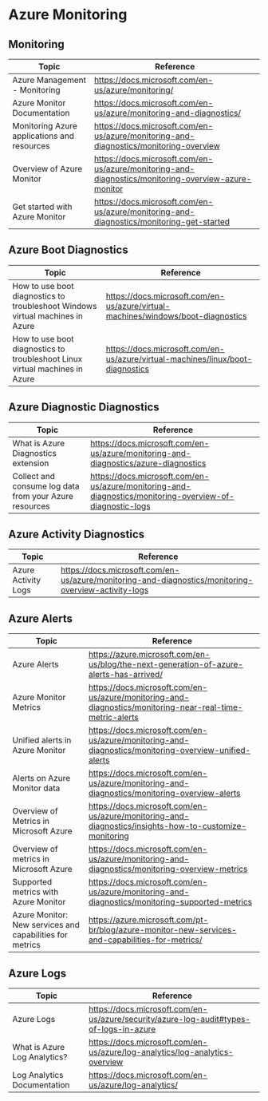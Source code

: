 # Azure Monitoring

## Monitoring

| Topic | Reference |
| --- | --- |
| Azure Management - Monitoring| https://docs.microsoft.com/en-us/azure/monitoring/|
|Azure Monitor Documentation|https://docs.microsoft.com/en-us/azure/monitoring-and-diagnostics/|
|Monitoring Azure applications and resources|https://docs.microsoft.com/en-us/azure/monitoring-and-diagnostics/monitoring-overview|
|Overview of Azure Monitor|https://docs.microsoft.com/en-us/azure/monitoring-and-diagnostics/monitoring-overview-azure-monitor|
|Get started with Azure Monitor|https://docs.microsoft.com/en-us/azure/monitoring-and-diagnostics/monitoring-get-started|

## Azure Boot Diagnostics

| Topic | Reference |
| --- | --- |
| How to use boot diagnostics to troubleshoot Windows virtual machines in Azure| https://docs.microsoft.com/en-us/azure/virtual-machines/windows/boot-diagnostics|
|How to use boot diagnostics to troubleshoot Linux virtual machines in Azure|https://docs.microsoft.com/en-us/azure/virtual-machines/linux/boot-diagnostics|

## Azure Diagnostic Diagnostics

| Topic | Reference |
| --- | --- |
|What is Azure Diagnostics extension|https://docs.microsoft.com/en-us/azure/monitoring-and-diagnostics/azure-diagnostics|
|Collect and consume log data from your Azure resources| https://docs.microsoft.com/en-us/azure/monitoring-and-diagnostics/monitoring-overview-of-diagnostic-logs|

## Azure Activity Diagnostics

| Topic | Reference |
| --- | --- |
|Azure Activity Logs|https://docs.microsoft.com/en-us/azure/monitoring-and-diagnostics/monitoring-overview-activity-logs|

## Azure Alerts

| Topic | Reference |
| --- | --- |
|Azure Alerts|https://azure.microsoft.com/en-us/blog/the-next-generation-of-azure-alerts-has-arrived/|
|Azure Monitor Metrics|https://docs.microsoft.com/en-us/azure/monitoring-and-diagnostics/monitoring-near-real-time-metric-alerts|
|Unified alerts in Azure Monitor|https://docs.microsoft.com/en-us/azure/monitoring-and-diagnostics/monitoring-overview-unified-alerts|
|Alerts on Azure Monitor data|https://docs.microsoft.com/en-us/azure/monitoring-and-diagnostics/monitoring-overview-alerts|
|Overview of Metrics in Microsoft Azure|https://docs.microsoft.com/en-us/azure/monitoring-and-diagnostics/insights-how-to-customize-monitoring|
|Overview of metrics in Microsoft Azure|https://docs.microsoft.com/en-us/azure/monitoring-and-diagnostics/monitoring-overview-metrics|
|Supported metrics with Azure Monitor|https://docs.microsoft.com/en-us/azure/monitoring-and-diagnostics/monitoring-supported-metrics|
|Azure Monitor: New services and capabilities for metrics|https://azure.microsoft.com/pt-br/blog/azure-monitor-new-services-and-capabilities-for-metrics/|

## Azure Logs

| Topic | Reference |
| --- | --- |
|Azure Logs| https://docs.microsoft.com/en-us/azure/security/azure-log-audit#types-of-logs-in-azure|
|What is Azure Log Analytics?|https://docs.microsoft.com/en-us/azure/log-analytics/log-analytics-overview|
|Log Analytics Documentation|https://docs.microsoft.com/en-us/azure/log-analytics/|

